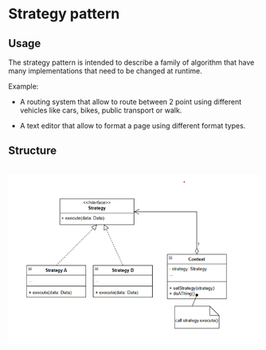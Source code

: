 # Strategy pattern

## Usage

The strategy pattern is intended to describe a family of algorithm that have many implementations that need to be changed at runtime.

Example: 

* A routing system that allow to route between 2 point using different vehicles like cars, bikes, public transport or walk.

* A text editor that allow to format a page using different format types.

## Structure

 ![](./images/strategy.png)

